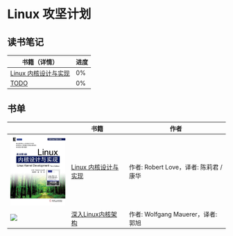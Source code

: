 # Linux 攻坚计划

## 读书笔记

| 书籍（详情） | 进度 |
|----|----|
| [Linux 内核设计与实现](https://github.com/developer-learning/learning-linux/issues/1) | 0% |
| [TODO]((https://github.com/developer-learning/learning-linux/issues)) | 0% |

## 书单

|| 书籍 | 作者 |
|----|----|----|
|<img src="/books/linux-kernel-development-3rd.jpg" width="150px;"/>|[Linux 内核设计与实现](https://book.douban.com/subject/6097773/) | 作者: Robert Love，译者: 陈莉君 / 康华 |
|<img src="/books/professional-linux-kernel-architecture.jpg.jpg" width="150px;"/>|[深入Linux内核架构](https://book.douban.com/subject/4843567/) | 作者:  Wolfgang Mauerer，译者: 郭旭   |
